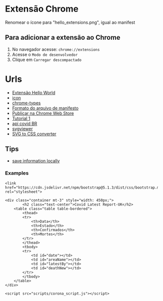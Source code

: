 # Extensão Chrome

Renomear o ícone para "hello_extensions.png", igual ao manifest

## Para adicionar a extensão ao Chrome

1. No navegador acesse: `chrome://extensions`
2. Acesse o `Modo de desenvolvedor`
3. Clique em `Carregar descompactado`

# Urls

- [Extensão Hello World](https://developer.chrome.com/docs/extensions/get-started/tutorial/hello-world?hl=pt-br)
- [icon](https://storage.googleapis.com/web-dev-uploads/image/WlD8wC6g8khYWPJUsQceQkhXSlv1/gmKIT88Ha1z8VBMJFOOH.png)
- [chrome-types](https://www.npmjs.com/package/chrome-types)
- [Formato do arquivo de manifesto](https://developer.chrome.com/docs/extensions/reference/manifest?hl=pt-br)
- [Publicar na Chrome Web Store](https://developer.chrome.com/docs/webstore/publish?hl=pt-br)
- [Tutorial 1](https://www.freecodecamp.org/news/building-chrome-extension/)
- [api covid BR](https://covid19-brazil-api-docs.vercel.app)
- [svgviewer](https://www.svgviewer.dev)
- [SVG to CSS converter](https://www.svgbackgrounds.com/tools/svg-to-css/)

## Tips

- [save information locally](https://stackoverflow.com/questions/5364062/how-can-i-save-information-locally-in-my-chrome-extension)


### Examples

```
<link href="https://cdn.jsdelivr.net/npm/bootstrap@5.1.3/dist/css/bootstrap.min.css" rel="stylesheet">

<div class="container mt-3" style="width: 450px;">
        <h2 class="text-center">Covid Latest Report-UK</h2>
    <table class="table table-bordered">
        <thead>
        <tr>
            <th>Data</th>
            <th>Estado</th>
            <th>Confirmados</th>
            <th>Mortes</th>
        </tr>
        </thead>
        <tbody>
        <tr>
            <td id="date"></td>
            <td id="areaName"></td>
            <td id="latestBy"></td>
            <td id="deathNew"></td>
        </tr>
        </tbody>
    </table>
</div>

<script src="scripts/corona_script.js"></script>
```
